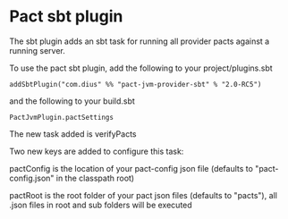 Pact sbt plugin
===============

The sbt plugin adds an sbt task for running all provider pacts against a running server.

To use the pact sbt plugin, add the following to your project/plugins.sbt

    addSbtPlugin("com.dius" %% "pact-jvm-provider-sbt" % "2.0-RC5")

and the following to your build.sbt

    PactJvmPlugin.pactSettings

The new task added is verifyPacts

Two new keys are added to configure this task:

pactConfig is the location of your pact-config json file (defaults to "pact-config.json" in the classpath root)

pactRoot is the root folder of your pact json files (defaults to "pacts"), all .json files in root and sub folders will be executed

